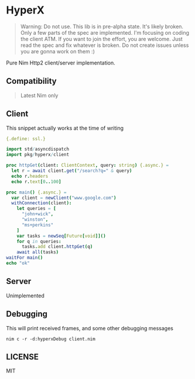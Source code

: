 # HyperX

> Warning: Do not use. This lib is in pre-alpha state.
  It's likely broken. Only a few parts of the spec are
  implemented. I'm focusing on coding the client ATM.
  If you want to join the effort, you are welcome.
  Just read the spec and fix whatever is broken.
  Do not create issues unless you are gonna work on them :)

Pure Nim Http2 client/server implementation.

## Compatibility

> Latest Nim only

## Client

This snippet actually works at the time of writing

```nim
{.define: ssl.}

import std/asyncdispatch
import pkg/hyperx/client

proc httpGet(client: ClientContext, query: string) {.async.} =
  let r = await client.get("/search?q=" & query)
  echo r.headers
  echo r.text[0..100]

proc main() {.async.} =
  var client = newClient("www.google.com")
  withConnection(client):
    let queries = [
      "john+wick",
      "winston",
      "ms+perkins"
    ]
    var tasks = newSeq[Future[void]]()
    for q in queries:
      tasks.add client.httpGet(q)
    await all(tasks)
waitFor main()
echo "ok"
```

## Server

Unimplemented

## Debugging

This will print received frames, and some other
debugging messages

```
nim c -r -d:hyperxDebug client.nim
```

## LICENSE

MIT
